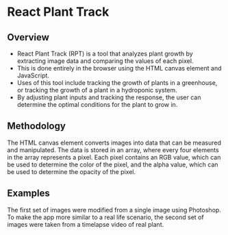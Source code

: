 <h1>React Plant Track</h1>
      <div className="project-description">
        <h2>Overview</h2>
        <ul>
          <li>
            React Plant Track (RPT) is a tool that analyzes plant growth by extracting image data and comparing the values of each pixel.
          </li>
          <li>
            This is done entirely in the browser using the HTML canvas element and JavaScript.
          </li>
          <li>
            Uses of this tool include tracking the growth of plants in a greenhouse, or tracking the growth of a plant in a hydroponic system.
          </li>
          <li>
            By adjusting plant inputs and tracking the response, the user can determine the optimal conditions for the plant to grow in.
          </li>
        </ul>
      </div>
      <div className='methodology'>
        <h2>Methodology</h2>
        <p>The HTML canvas element converts images into data that can be measured and manipulated. 
          The data is stored in an array, where every four elements in the array represents a pixel.
          Each pixel contains an RGB value, which can be used to determine the color of the pixel, and the alpha value, which can be used to determine the opacity of the pixel. 
        </p>
      </div>
      <div className="sample-menu">
        <h2>Examples</h2>
        <p>
          The first set of images were modified from a single image using Photoshop.
          To make the app more similar to a real life scenario, the second set of images were taken from a timelapse video of real plant.
        </p>
        <br />
      </div>